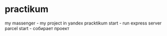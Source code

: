 # practikum
my massenger - my project in yandex pracktikum
start - run express server 
parcel start - собирает проект
